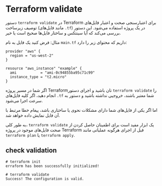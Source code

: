 # Terraform validate


دستور `terraform validate` در Terraform برای اعتبارسنجی صحت و اعتبار فایل‌های توصیف زیرساخت (مانند فایل‌های `.tf`) در یک پروژه استفاده می‌شود. این دستور بررسی می‌کند که آیا سینتکس و ساختار فایل‌ها صحیح است یا خیر.

مثال:
فرض کنید یک فایل به نام `main.tf` داریم که محتوای زیر را دارد:

```hcl
provider "aws" {
  region = "us-west-2"
}

resource "aws_instance" "example" {
  ami           = "ami-0c94855ba95c71c99"
  instance_type = "t2.micro"
}
```

اگر شما در مسیر پروژه Terraform‌تان باشید و اجرای دستور `terraform validate` را انجام دهید، اگر کلیه فایل‌های `.tf` شما معتبر باشند، خروجیی نداشته باشید و دستور به سرعت اجرا می‌شود.

اما اگر یکی از فایل‌های شما دارای مشکلات نحوی یا ساختاری باشد، پیغام خطا مرتبط با آن فایل نمایش داده خواهد شد.

به طور کلی، `terraform validate` یک ابزار مفید است برای اطمینان حاصل کردن از صحت فایل‌های موجود در پروژه Terraform قبل از اجرای هرگونه عملیاتی مانند `terraform plan` یا `terraform apply`.


## check validation
```shell
# terraform init
erraform has been successfully initialized!

# terraform validate
Success! The configuration is valid.
```
